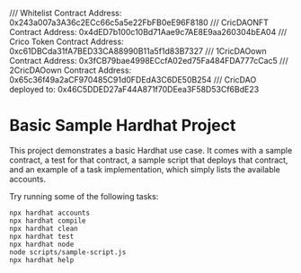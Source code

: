 /// Whitelist Contract Address: 0x243a007a3A36c2ECc66c5a5e22FbFB0eE96F8180
/// CricDAONFT Contract Address: 0x4dED7b100c10Bd71Aae9c7AE8E9aa260304bEA04
/// Crico Token Contract Address: 0xc61DBCda31fA7BED33CA88990B11a5f1d83B7327
/// 1CricDAOown Contract Address: 0x3fCB79bae4998ECcfA02ed75Fa484FDA777cCac5
/// 2CricDAOown Contract Address: 0x65c36f49a2aCF970485C91d0FDEdA3C6DE50B254
/// CricDAO deployed to:  0x46C5DDED27aF44A871f70DEea3F58D53Cf6BdE23




# Basic Sample Hardhat Project

This project demonstrates a basic Hardhat use case. It comes with a sample contract, a test for that contract, a sample script that deploys that contract, and an example of a task implementation, which simply lists the available accounts.

Try running some of the following tasks:

```shell
npx hardhat accounts
npx hardhat compile
npx hardhat clean
npx hardhat test
npx hardhat node
node scripts/sample-script.js
npx hardhat help
```
